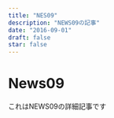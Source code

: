 ```yaml
---
title: "NES09"
description: "NEWS09の記事"
date: "2016-09-01"
draft: false
star: false
---
```


# News09
これはNEWS09の詳細記事です
